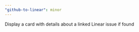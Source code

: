 ```yaml
---
"github-to-linear": minor
---
```


Display a card with details about a linked Linear issue if found
